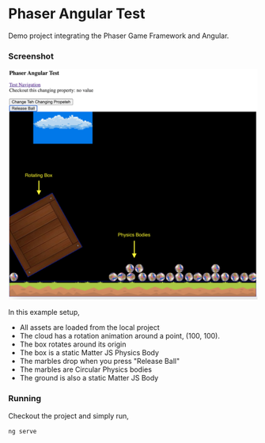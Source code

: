 # Phaser Angular Test

Demo project integrating the Phaser Game Framework and Angular.

### Screenshot

<img src="https://raw.githubusercontent.com/Thisura98/phaser-angular-test/main/res/Screenshot.png" alt="Example Phaser JS Scene Setup"/>

In this example setup,

- All assets are loaded from the local project
- The cloud has a rotation animation around a point, (100, 100).
- The box rotates around its origin
- The box is a static Matter JS Physics Body
- The marbles drop when you press "Release Ball"
- The marbles are Circular Physics bodies
- The ground is also a static Matter JS Body

### Running

Checkout the project and simply run,

```
ng serve
```
